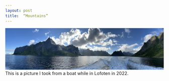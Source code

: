```yaml
---
layout: post
title:  “Mountains”
---
```

![Mountains](/assets/images/LofotonPano.jpg)
This is a picture I took from a boat while in Lofoten in 2022.
